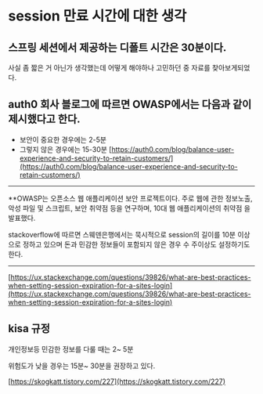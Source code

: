 # session 만료 시간에 대한 생각

## 스프링 세션에서 제공하는 디폴트 시간은 30분이다.

사실 좀 짧은 거 아닌가 생각했는데 어떻게 해야하나 고민하던 중 자료를 찾아보게되었다.

## auth0 회사 블로그에 따르면 OWASP에서는 다음과 같이 제시했다고 한다.

- 보안이 중요한 경우에는 2-5분
- 그렇지 않은 경우에는 15-30분
[https://auth0.com/blog/balance-user-experience-and-security-to-retain-customers/](https://auth0.com/blog/balance-user-experience-and-security-to-retain-customers/)

---

**OWASP는 오픈소스 웹 애플리케이션 보안 프로젝트이다. 주로 웹에 관한 정보노출, 악성 파일 및 스크립트, 보안 취약점 등을 연구하며, 10대 웹 애플리케이션의 취약점 을 발표했다.

stackoverflow에 따르면 스웨덴은행에서는 묵시적으로 session의 길이를 10분 이상으로 정하고 있으며 돈과 민감한 정보들이 포함되지 않은 경우 수 주이상도 설정하기도 한다. 

---

[https://ux.stackexchange.com/questions/39826/what-are-best-practices-when-setting-session-expiration-for-a-sites-login](https://ux.stackexchange.com/questions/39826/what-are-best-practices-when-setting-session-expiration-for-a-sites-login)

## kisa  규정

개인정보등 민감한 정보를 다룰 때는 2~ 5분

위험도가 낮을 경우는 15분~ 30분을 권장하고 있다.

[https://skogkatt.tistory.com/227](https://skogkatt.tistory.com/227)